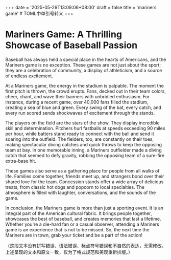 +++
date = '2025-05-29T13:09:06+08:00'
draft = false
title = 'mariners game' # TOML中单引号转义
+++

# Mariners Game: A Thrilling Showcase of Baseball Passion

Baseball has always held a special place in the hearts of Americans, and the Mariners game is no exception. These games are not just about the sport; they are a celebration of community, a display of athleticism, and a source of endless excitement.

At a Mariners game, the energy in the stadium is palpable. The moment the first pitch is thrown, the crowd erupts. Fans, decked out in their team colors, cheer, chant, and wave their banners with unbridled enthusiasm. For instance, during a recent game, over 40,000 fans filled the stadium, creating a sea of blue and green. Every swing of the bat, every catch, and every run scored sends shockwaves of excitement through the stands.

The players on the field are the stars of the show. They display incredible skill and determination. Pitchers hurl fastballs at speeds exceeding 90 miles per hour, while batters stand ready to connect with the ball and send it soaring into the outfield. The fielders, too, are constantly on their toes, making spectacular diving catches and quick throws to keep the opposing team at bay. In one memorable inning, a Mariners outfielder made a diving catch that seemed to defy gravity, robbing the opposing team of a sure-fire extra-base hit.

These games also serve as a gathering place for people from all walks of life. Families come together, friends meet up, and strangers bond over their shared love for the team. Concession stands offer a wide array of delicious treats, from classic hot dogs and popcorn to local specialties. The atmosphere is filled with laughter, conversations, and the sounds of the game.

In conclusion, the Mariners game is more than just a sporting event. It is an integral part of the American cultural fabric. It brings people together, showcases the best of baseball, and creates memories that last a lifetime. Whether you're a die-hard fan or a casual observer, attending a Mariners game is an experience that is not to be missed. So, the next time the Mariners are in town, grab your ticket and be a part of the action!

（这段文本没有拼写错误、语法错误、标点符号错误和不自然的表达，无需修改。上述呈现的文本和原文一致，仅为了格式规范和美观重新排版。）